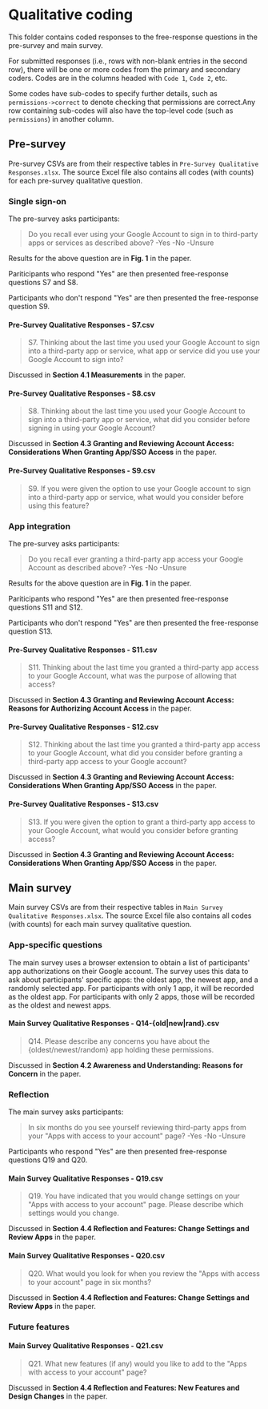 # Qualitative coding
This folder contains coded responses to the free-response questions in the
pre-survey and main survey.
 
For submitted responses (i.e., rows with non-blank entries in the second row),
there will be one or more codes from the primary and secondary coders. Codes
are in the columns headed with `Code 1`, `Code 2`, etc. 

Some codes have sub-codes to specify further details, such as
`permissions->correct` to denote checking that permissions are correct.Any
row containing sub-codes will also have the top-level code (such as
`permissions`) in another column.

## Pre-survey

Pre-survey CSVs are from their respective tables in `Pre-Survey Qualitative Responses.xlsx`.
The source Excel file also contains all codes (with counts) for each pre-survey qualitative
question.

### Single sign-on

The pre-survey asks participants:

>Do you recall ever using your Google Account to sign in to third-party apps
>or services as described above?
>-Yes
>-No
>-Unsure

Results for the above question are in **Fig. 1** in the paper.

Pariticipants who respond "Yes" are then presented free-response questions S7
and S8.

Participants who don't respond "Yes" are then presented the free-response
question S9.

#### Pre-Survey Qualitative Responses - S7.csv

>S7. Thinking about the last time you used your Google Account to sign into a
>third-party app or service, what app or service did you use your Google Account
>to sign into?

Discussed in **Section 4.1 Measurements** in the paper.

#### Pre-Survey Qualitative Responses - S8.csv

>S8. Thinking about the last time you used your Google Account to sign into a
>third-party app or service, what did you consider before signing in using your
>Google Account?

Discussed in **Section 4.3 Granting and Reviewing Account Access: Considerations When Granting App/SSO Access** in the paper.

#### Pre-Survey Qualitative Responses - S9.csv

>S9. If you were given the option to use your Google account to sign into a
>third-party app or service, what would you consider before using this
>feature?

### App integration

The pre-survey asks participants:

>Do you recall ever granting a third-party app access your Google Account as
>described above?
>-Yes
>-No
>-Unsure

Results for the above question are in **Fig. 1** in the paper.

Pariticipants who respond "Yes" are then presented free-response questions S11
and S12.

Participants who don't respond "Yes" are then presented the free-response
question S13.

#### Pre-Survey Qualitative Responses - S11.csv

>S11. Thinking about the last time you granted a third-party app access to your
>Google Account, what was the purpose of allowing that access?

Discussed in **Section 4.3 Granting and Reviewing Account Access: Reasons for Authorizing Account Access** in the paper.

#### Pre-Survey Qualitative Responses - S12.csv

>S12. Thinking about the last time you granted a third-party app access to your
>Google Account, what did you consider before granting a third-party app access
>to your Google account?

Discussed in **Section 4.3 Granting and Reviewing Account Access: Considerations When Granting App/SSO Access** in the paper.

#### Pre-Survey Qualitative Responses - S13.csv

>S13. If you were given the option to grant a third-party app access to your
>Google Account, what would you consider before granting access?

Discussed in **Section 4.3 Granting and Reviewing Account Access: Considerations When Granting App/SSO Access** in the paper.

## Main survey

Main survey CSVs are from their respective tables in `Main Survey Qualitative Responses.xlsx`.
The source Excel file also contains all codes (with counts) for each main survey qualitative
question.

### App-specific questions

The main survey uses a browser extension to obtain a list of participants'
app authorizations on their Google account. The survey uses this data to ask
about participants' specific apps: the oldest app, the newest app, and a
randomly selected app. For participants with only 1 app, it will be recorded
as the oldest app. For participants with only 2 apps, those will be recorded
as the oldest and newest apps.

#### Main Survey Qualitative Responses - Q14-{old|new|rand}.csv

>Q14. Please describe any concerns you have about the {oldest/newest/random}
>app holding these permissions.

Discussed in **Section 4.2 Awareness and Understanding: Reasons for Concern** in the paper.

###  Reflection

The main survey asks participants:

>In six months do you see yourself reviewing  third-party apps from your
>"Apps with access to your account" page?
>-Yes
>-No
>-Unsure

Participants who respond "Yes" are then presented free-response questions Q19
and Q20.

#### Main Survey Qualitative Responses - Q19.csv

>Q19. You have indicated that you would change settings on your "Apps with
>access to your account" page. Please describe which settings would you change.

Discussed in **Section 4.4 Reflection and Features: Change Settings and Review Apps** in the paper.

#### Main Survey Qualitative Responses - Q20.csv

>Q20. What would you look for when you review the "Apps with access to your
>account" page in six months?

Discussed in **Section 4.4 Reflection and Features: Change Settings and Review Apps** in the paper.

### Future features

#### Main Survey Qualitative Responses - Q21.csv

>Q21. What new features (if any) would you like to add to the "Apps with access
>to your account" page?

Discussed in **Section 4.4 Reflection and Features: New Features and Design Changes** in the paper.


